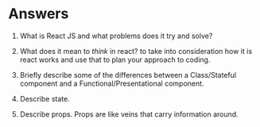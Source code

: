 # Answers

1.  What is React JS and what problems does it try and solve?

1.  What does it mean to _think_ in react? to take into consideration how it is react works and use that to plan your approach to coding.

1.  Briefly describe some of the differences between a Class/Stateful component and a Functional/Presentational component.

1.  Describe state. 

1.  Describe props. Props are like veins that carry information around.
